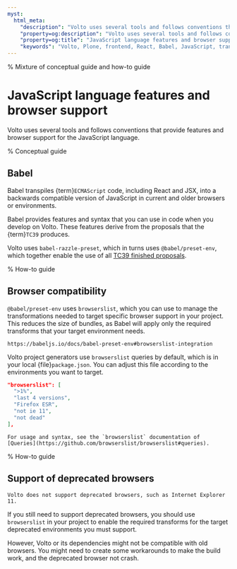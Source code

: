 ```yaml
---
myst:
  html_meta:
    "description": "Volto uses several tools and follows conventions that provide features and browser support for the JavaScript language."
    "property=og:description": "Volto uses several tools and follows conventions that provide features and browser support for the JavaScript language."
    "property=og:title": "JavaScript language features and browser support"
    "keywords": "Volto, Plone, frontend, React, Babel, JavaScript, transpilation"
---
```

% Mixture of conceptual guide and how-to guide
# JavaScript language features and browser support

Volto uses several tools and follows conventions that provide features and browser support for the JavaScript language.


% Conceptual guide
## Babel

Babel transpiles {term}`ECMAScript` code, including React and JSX, into a backwards compatible version of JavaScript in current and older browsers or environments.

Babel provides features and syntax that you can use in code when you develop on Volto.
These features derive from the proposals that the {term}`TC39` produces.

Volto uses `babel-razzle-preset`, which in turns uses `@babel/preset-env`, which together enable the use of all [TC39 finished proposals](https://github.com/tc39/proposals/blob/HEAD/finished-proposals.md#finished-proposals).


% How-to guide
## Browser compatibility

`@babel/preset-env` uses `browserslist`, which you can use to manage the transformations needed to target specific browser support in your project.
This reduces the size of bundles, as Babel will apply only the required transforms that your target environment needs.

```{seealso}
https://babeljs.io/docs/babel-preset-env#browserslist-integration
```

Volto project generators use `browserslist` queries by default, which is in your local {file}`package.json`.
You can adjust this file according to the environments you want to target.

```json
"browserslist": [
  ">1%",
  "last 4 versions",
  "Firefox ESR",
  "not ie 11",
  "not dead"
],
```

```{seealso}
For usage and syntax, see the `browserslist` documentation of [Queries](https://github.com/browserslist/browserslist#queries).
```


% How-to guide
## Support of deprecated browsers

```{warning}
Volto does not support deprecated browsers, such as Internet Explorer 11.
```

If you still need to support deprecated browsers, you should use `browserslist` in your project to enable the required transforms for the target deprecated environments you must support.

However, Volto or its dependencies might not be compatible with old browsers.
You might need to create some workarounds to make the build work, and the deprecated browser not crash.

